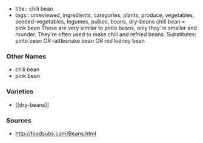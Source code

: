 - title:: chili bean
- tags:: unreviewed, ingredients, categories, plants, produce, vegetables, seeded-vegetables, legumes, pulses, beans, dry-beans
chili bean = pink bean These are very similar to pinto beans, only they're smaller and rounder. They're often used to make chili and refried beans. Substitutes: pinto bean OR rattlesnake bean OR red kidney bean

### Other Names

* chili bean
* pink bean

### Varieties

* [[dry-beans]]

### Sources
* http://foodsubs.com/Beans.html

